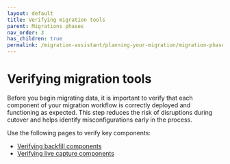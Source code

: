 ```yaml
---
layout: default
title: Verifying migration tools
parent: Migrations phases
nav_order: 3
has_children: true
permalink: /migration-assistant/planning-your-migration/migration-phases/verifying-migration-tools/
---
```


# Verifying migration tools

Before you begin migrating data, it is important to verify that each component of your migration workflow is correctly deployed and functioning as expected. This step reduces the risk of disruptions during cutover and helps identify misconfigurations early in the process.

Use the following pages to verify key components:

- [Verifying backfill components]({{site.url}}{{site.baseurl}}/migration-assistant/migration-phases/verifying-migration-tools/verifying-backfill-components/)
- [Verifying live capture components]({{site.url}}{{site.baseurl}}/migration-assistant/migration-phases/verifying-migration-tools/verifying-live-capture-components/)


